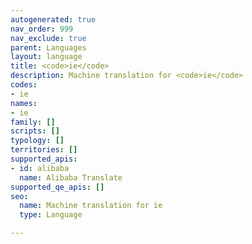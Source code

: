 ```yaml
---
autogenerated: true
nav_order: 999
nav_exclude: true
parent: Languages
layout: language
title: <code>ie</code>
description: Machine translation for <code>ie</code>
codes:
- ie
names:
- ie
family: []
scripts: []
typology: []
territories: []
supported_apis:
- id: alibaba
  name: Alibaba Translate
supported_qe_apis: []
seo:
  name: Machine translation for ie
  type: Language

---
```


